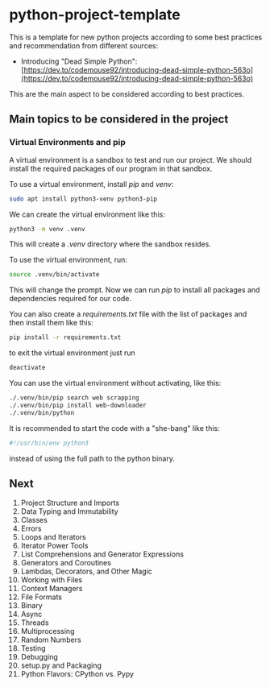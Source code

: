 # python-project-template

This is a template for new python projects according to some best practices and recommendation from different sources:

- Introducing "Dead Simple Python": [https://dev.to/codemouse92/introducing-dead-simple-python-563o](https://dev.to/codemouse92/introducing-dead-simple-python-563o)

This are the main aspect to be considered according to best practices.

## Main topics to be considered in the project

### Virtual Environments and pip

A virtual environment is a sandbox to test and run our project. We should install the required packages of our program in that sandbox.

To use a virtual environment, install *pip* and *venv*:

```bash
sudo apt install python3-venv python3-pip
```

We can create the virtual environment like this:

```bash
python3 -m venv .venv
```

This will create a *.venv* directory where the sandbox resides.

To use the virtual environment, run:

```bash
source .venv/bin/activate
```

This will change the prompt. Now we can run *pip* to install all  packages and dependencies required for our code.

You can also create a *requirements.txt* file with the list of packages and then install them like this:

```bash
pip install -r requirements.txt
```

to exit the virtual environment just run

```bash
deactivate
```

You can use the virtual environment without activating, like this:

```bash
./.venv/bin/pip search web scrapping
./.venv/bin/pip install web-downloader
./.venv/bin/python
```

It is recommended to start the code with a "she-bang" like this:

```bash
#!/usr/bin/env python3
```

instead of using the full path to the python binary.

## Next

1. Project Structure and Imports
1. Data Typing and Immutability
1. Classes
1. Errors
1. Loops and Iterators
1. Iterator Power Tools
1. List Comprehensions and Generator Expressions
1. Generators and Coroutines
1. Lambdas, Decorators, and Other Magic
1. Working with Files
1. Context Managers
1. File Formats
1. Binary
1. Async
1. Threads
1. Multiprocessing
1. Random Numbers
1. Testing
1. Debugging
1. setup.py and Packaging
1. Python Flavors: CPython vs. Pypy
